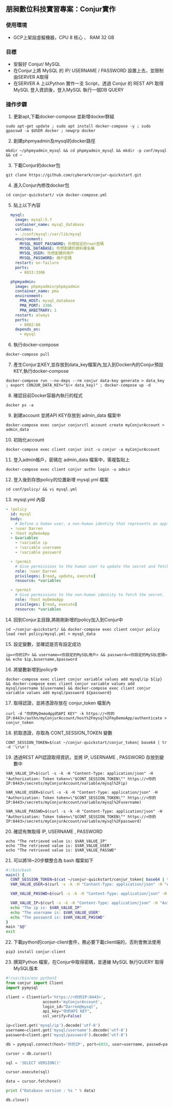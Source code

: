 ## 朋昶數位科技實習專案：Conjur實作

### 使用環境 
* GCP上架設虛擬機器，CPU 8 核心 、 RAM 32 GB

### 目標
* 安裝好 Conjur/ MySQL  
* 在Conjur上將 MySQL 的 IP/ USERNAME / PASSWORD 設置上去，並限制由SERVER A取得  
* 在SERVER A 上以Python 實作一支 Script，透過 Conjur 的 REST API 取得MySQL 登入資訊後，登入MySQL 執行一個DB QUERY  

### 操作步驟

1. 更新apt,下載docker-compose 並新增docker群組
```linux
sudo apt-get update ; sudo apt install docker-compose -y ; sudo gpasswd -a $USER docker ; newgrp docker
```

2. 創建phpmyadmin及mysql的docker路徑
```linux
mkdir ~/phpmyadmin_mysql && cd phpmyadmin_mysql && mkdir -p conf/mysql && cd ~
```
3. 下載Conjur的docker包
```linux
git clone https://github.com/cyberark/conjur-quickstart.git
```
4. 進入Conjur內修改docker包
```linux
cd conjur-quickstart/ vim docker-compose.yml
```

5. 貼上以下內容
```yml
  mysql:
    image: mysql:5.7
    container_name: mysql_database
    volumes:
    - ./conf/mysql:/var/lib/mysql
    environment:
      MYSQL_ROOT_PASSWORD: 你想設定的root密碼
      MYSQL_DATABASE: 你想創建的資料庫名稱
      MYSQL_USER: 你想創建的用戶
      MYSQL_PASSWORD: 用戶密碼
    restart: on-failure
    ports:
      - 6033:3306

  phpmyadmin:
    image: phpmyadmin/phpmyadmin
    container_name: pma
    environment:
      PMA_HOST: mysql_database
      PMA_PORT: 3306
      PMA_ARBITRARY: 1
    restart: always
    ports:
      - 8082:80
    depends_on:
      - mysql
```
6. 執行docker-compose
```linux
docker-compose pull
```
7. 產生Conjur主KEY,並存放到data_key檔案內,加入到Docker內的Conjur預設KEY,執行docker-compose
```linux
docker-compose run --no-deps --rm conjur data-key generate > data_key ; export CONJUR_DATA_KEY="$(< data_key)" ; docker-compose up -d
```

8. 確認目前Docker容器內執行的程式
```linux
docker ps -a
```

9. 創建account 並將API KEY存放到 admin_data 檔案中
```linux
docker-compose exec conjur conjurctl account create myConjurAccount > admin_data
```

10. 初始化account
```linux
docker-compose exec client conjur init -u conjur -a myConjurAccount
```
11. 登入admin帳戶，密碼在 admin_data 檔案中，需複製貼上
```linux
docker-compose exec client conjur authn login -u admin
```
12. 登入後到存放policy的位置新增 mysql.yml 檔案
```linux
cd conf/policy/ && vi mysql.yml
```
13. mysql.yml 內容
```yml
- !policy
  id: mysql
  body:
    # Define a human user, a non-human identity that represents an application, and a secret
  - !user Darren
  - !host myDemoApp
  - &variables
    - !variable ip
    - !variable username
    - !variable password

  - !permit
    # Give permissions to the human user to update the secret and fetch the secret.
    role: !user Darren
    privileges: [read, update, execute]
    resource: *variables

  - !permit
    # Give permissions to the non-human identity to fetch the secret.
    role: !host myDemoApp
    privileges: [read, execute]
    resource: *variables
```

14. 回到Conjur主目錄,將剛剛新增的policy加入到Conjur中
```linux
cd ~/conjur-quickstart/ && docker-compose exec client conjur policy load root policy/mysql.yml > mysql_data
```

15. 設定變數，並確認是否有設定成功
```linux
ip=<你的IP> && username=<你設定的MySQL用戶> && password=<你設定的MySQL密碼> && echo $ip,$username,$password
```

16. 將變數新增到policy中
```linux
docker-compose exec client conjur variable values add mysql/ip ${ip} && docker-compose exec client conjur variable values add mysql/username ${username} && docker-compose exec client conjur variable values add mysql/password ${password}
```

17. 取得認證，並將憑證存放在 conjur_token 檔案內
```linux
curl -d "你的MyDemoApp的API KEY" -k https://<你的IP:8443>/authn/myConjurAccount/host%2Fmysql%2FmyDemoApp/authenticate > conjur_token
```

18. 抓取憑證，存取為 CONT_SESSION_TOKEN 變數
```linux
CONT_SESSION_TOKEN=$(cat ~/conjur-quickstart/conjur_token| base64 | tr -d '\r\n')                                                  
```

19. 透過REST API認證取得資訊，並將 IP, USERNAME , PASSWORD 存放到變數中
```linux
VAR_VALUE_IP=$(curl -s -k -H "Content-Type: application/json" -H "Authorization: Token token=\"$CONT_SESSION_TOKEN\"" https://<你的IP:8443>/secrets/myConjurAccount/variable/mysql%2Fip)
```
```linux
VAR_VALUE_USER=$(curl -s -k -H "Content-Type: application/json" -H "Authorization: Token token=\"$CONT_SESSION_TOKEN\"" https://<你的IP:8443>/secrets/myConjurAccount/variable/mysql%2Fusername)
```
```linux
VAR_VALUE_PASSWD=$(curl -s -k -H "Content-Type: application/json" -H "Authorization: Token token=\"$CONT_SESSION_TOKEN\"" https://<你的IP:8443>/secrets/myConjurAccount/variable/mysql%2Fpassword)
```

20. 確認有無取得 IP, USERNAME , PASSWORD
```linux
echo "The retrieved value is: $VAR_VALUE_IP"
echo "The retrieved value is: $VAR_VALUE_USER"
echo "The retrieved value is: $VAR_VALUE_PASSWD"
```

21. 可以將18~20步驟整合為 bash 檔案如下
```bash
#!/bin/bash
main() {
  CONT_SESSION_TOKEN=$(cat ~/conjur-quickstart/conjur_token| base64 | tr -d '\r\n')
  VAR_VALUE_USER=$(curl -s -k -H "Content-Type: application/json" -H "Authorization: Token token=\"$CONT_SESSION_TOKEN\"" https://<你的IP:8443>/secrets/myConjurAccount/variable/mysql%2Fusername)

  VAR_VALUE_PASSWD=$(curl -s -k -H "Content-Type: application/json" -H "Authorization: Token token=\"$CONT_SESSION_TOKEN\"" https://<你的IP:8443>/secrets/myConjurAccount/variable/mysql%2Fpassword)

  VAR_VALUE_IP=$(curl -s -k -H "Content-Type: application/json" -H "Authorization: Token token=\"$CONT_SESSION_TOKEN\"" https://<你的IP:8443>/secrets/myConjurAccount/variable/mysql%2Fip)
  echo "The ip is: $VAR_VALUE_IP"
  echo "The username is: $VAR_VALUE_USER"
  echo "The password is: $VAR_VALUE_PASSWD"
}
main "$@"
exit
```
22. 下載python的conjur-client套件，務必要下載client端的，否則會無法使用
```linux
pip3 install conjur-client
```

23. 撰寫Python 檔案，在Conjur中取得密碼，並連線 MySQL 執行QUERY 取得MySQL版本
```python
#!/usr/bin/env python3
from conjur import Client
import pymysql

client = Client(url='https://<你的IP:8443>',
                account='myConjurAccount',
                login_id="Darren@mysql",
                api_key="你的API KEY",
                ssl_verify=False)

ip=client.get('mysql/ip').decode('utf-8')
username=client.get('mysql/username').decode('utf-8')
password=client.get('mysql/password').decode('utf-8')

db = pymysql.connect(host='你的IP', port=6033, user=username, passwd=password, db='test', charset='utf8')

cursor = db.cursor()

sql = 'SELECT VERSION()'

cursor.execute(sql)

data = cursor.fetchone()

print ("Database version : %s " % data)

db.close()
```

